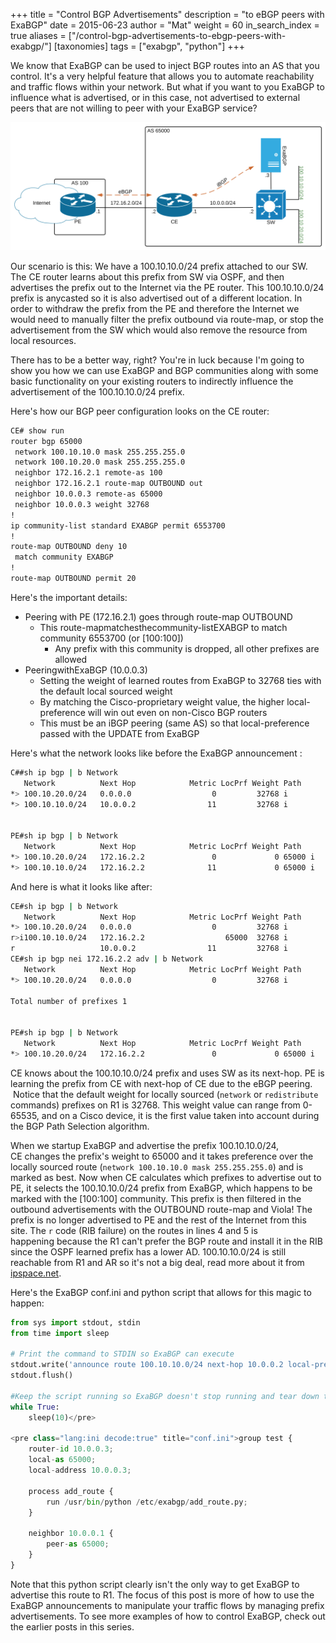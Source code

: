 +++
title = "Control BGP Advertisements"
description = "to eBGP peers with ExaBGP"
date = 2015-06-23
author = "Mat"
weight = 60
in_search_index = true
aliases = ["/control-bgp-advertisements-to-ebgp-peers-with-exabgp/"]
[taxonomies]
tags = ["exabgp", "python"]
+++

We know that ExaBGP can be used to inject BGP routes into an AS that you control. It's a very helpful feature that allows you to automate reachability and traffic flows within your network. But what if you want to you ExaBGP to influence what is advertised, or in this case, not advertised to external peers that are not willing to peer with your ExaBGP service?

![](exabgp-advertisements.png)
<!-- more -->

Our scenario is this: We have a 100.10.10.0/24 prefix attached to our SW. The CE router learns about this prefix from SW via OSPF, and then advertises the prefix out to the Internet via the PE router. This 100.10.10.0/24 prefix is anycasted so it is also advertised out of a different location. In order to withdraw the prefix from the PE and therefore the Internet we would need to manually filter the prefix outbound via route-map, or stop the advertisement from the SW which would also remove the resource from local resources.

There has to be a better way, right? You're in luck because I'm going to show you how we can use ExaBGP and BGP communities along with some basic functionality on your existing routers to indirectly influence the advertisement of the 100.10.10.0/24 prefix.

Here's how our BGP peer configuration looks on the CE router:

```sh
CE# show run
router bgp 65000
 network 100.10.10.0 mask 255.255.255.0
 network 100.10.20.0 mask 255.255.255.0
 neighbor 172.16.2.1 remote-as 100
 neighbor 172.16.2.1 route-map OUTBOUND out
 neighbor 10.0.0.3 remote-as 65000
 neighbor 10.0.0.3 weight 32768
!
ip community-list standard EXABGP permit 6553700
!
route-map OUTBOUND deny 10
 match community EXABGP
!
route-map OUTBOUND permit 20
```

Here's the important details:

  * Peering with PE (172.16.2.1) goes through route-map OUTBOUND 
      * This route-mapmatchesthecommunity-listEXABGP to match community 6553700 (or [100:100]) 
          * Any prefix with this community is dropped, all other prefixes are allowed
  * PeeringwithExaBGP (10.0.0.3) 
      * Setting the weight of learned routes from ExaBGP to 32768 ties with the default local sourced weight
      * By matching the Cisco-proprietary weight value, the higher local-preference will win out even on non-Cisco BGP routers
      * This must be an iBGP peering (same AS) so that local-preference passed with the UPDATE from ExaBGP

Here's what the network looks like before the ExaBGP announcement :

```sh
C##sh ip bgp | b Network
   Network          Next Hop            Metric LocPrf Weight Path
*> 100.10.20.0/24   0.0.0.0                  0         32768 i
*> 100.10.10.0/24   10.0.0.2                11         32768 i


PE#sh ip bgp | b Network
   Network          Next Hop            Metric LocPrf Weight Path
*> 100.10.20.0/24   172.16.2.2               0             0 65000 i
*> 100.10.10.0/24   172.16.2.2              11             0 65000 i
```

And here is what it looks like after:

```sh
CE#sh ip bgp | b Network
   Network          Next Hop            Metric LocPrf Weight Path
*> 100.10.20.0/24   0.0.0.0                  0         32768 i
r>i100.10.10.0/24   172.16.2.2                  65000  32768 i
r                   10.0.0.2                11         32768 i
CE#sh ip bgp nei 172.16.2.2 adv | b Network
   Network          Next Hop            Metric LocPrf Weight Path
*> 100.10.20.0/24   0.0.0.0                  0         32768 i

Total number of prefixes 1


PE#sh ip bgp | b Network
   Network          Next Hop            Metric LocPrf Weight Path
*> 100.10.20.0/24   172.16.2.2               0             0 65000 i
```

CE knows about the 100.10.10.0/24 prefix and uses SW as its next-hop. PE is learning the prefix from CE with next-hop of CE due to the eBGP peering.  Notice that the default weight for locally sourced (`network` or `redistribute` commands) prefixes on R1 is 32768. This weight value can range from 0-65535, and on a Cisco device, it is the first value taken into account during the BGP Path Selection algorithm.

When we startup ExaBGP and advertise the prefix 100.10.10.0/24, CE changes the prefix's weight to 65000 and it takes preference over the locally sourced route (`network 100.10.10.0 mask 255.255.255.0`) and is marked as best. Now when CE calculates which prefixes to advertise out to PE, it selects the 100.10.10.0/24 prefix from ExaBGP, which happens to be marked with the [100:100] community. This prefix is then filtered in the outbound advertisements with the OUTBOUND route-map and Viola! The prefix is no longer advertised to PE and the rest of the Internet from this site. The `r` code (RIB failure) on the routes in lines 4 and 5 is happening because the R1 can't prefer the BGP route and install it in the RIB since the OSPF learned prefix has a lower AD. 100.10.10.0/24 is still reachable from R1 and AR so it's not a big deal, read more about it from <a href="http://blog.ipspace.net/2007/12/what-is-bgp-rib-failure.html" target="_blank">ipspace.net</a>.

Here's the ExaBGP conf.ini and python script that allows for this magic to happen:

```python
from sys import stdout, stdin
from time import sleep

# Print the command to STDIN so ExaBGP can execute
stdout.write('announce route 100.10.10.0/24 next-hop 10.0.0.2 local-preference 65000 community [100:100]\n')
stdout.flush()

#Keep the script running so ExaBGP doesn't stop running and tear down the BGP peering
while True:
    sleep(10)</pre>

<pre class="lang:ini decode:true" title="conf.ini">group test {
    router-id 10.0.0.3;
    local-as 65000;
    local-address 10.0.0.3;

    process add_route {
        run /usr/bin/python /etc/exabgp/add_route.py;
    }

    neighbor 10.0.0.1 {
        peer-as 65000;
    }
}
```

Note that this python script clearly isn't the only way to get ExaBGP to advertise this route to R1. The focus of this post is more of how to use the ExaBGP announcements to manipulate your traffic flows by managing prefix advertisements. To see more examples of how to control ExaBGP, check out the earlier posts in this series.